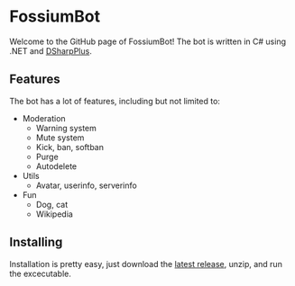 # FossiumBot
Welcome to the GitHub page of FossiumBot!
The bot is written in C# using .NET and [DSharpPlus](https://dsharpplus.github.io).

## Features
The bot has a lot of features, including but not limited to:
- Moderation
  - Warning system
  - Mute system
  - Kick, ban, softban
  - Purge
  - Autodelete
- Utils
  - Avatar, userinfo, serverinfo
- Fun
  - Dog, cat
  - Wikipedia

## Installing
Installation is pretty easy, just download the [latest release](https://github.com/Fossium-Team/FossiumBot/releases/latest), unzip, and run the excecutable.
